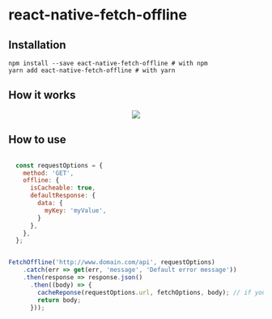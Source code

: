 # react-native-fetch-offline

## Installation

```
npm install --save eact-native-fetch-offline # with npm
yarn add eact-native-fetch-offline # with yarn
```

## How it works

<p align="center"><a href="https://i.imgur.com/X5X9FFq.png"><img src="https://i.imgur.com/X5X9FFq.png"/></a></p>


## How to use
```javascript

  const requestOptions = {
    method: 'GET',
    offline: {
      isCacheable: true,
      defaultResponse: {
        data: {
          myKey: 'myValue',
        }
      },
    },
  };


FetchOffline('http://www.domain.com/api', requestOptions)
    .catch(err => get(err, 'message', 'Default error message'))
    .then(response => response.json()
      .then((body) => {
        cacheReponse(requestOptions.url, fetchOptions, body); // if you want to cache response (to be returened for future calls while being offline)
        return body;
      }));
```
